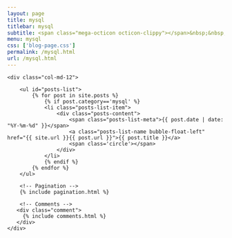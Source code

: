 ```yaml
---
layout: page
title: mysql
titlebar: mysql
subtitle: <span class="mega-octicon octicon-clippy"></span>&nbsp;&nbsp; mysql系列文章
menu: mysql
css: ['blog-page.css']
permalink: /mysql.html
url: /mysql.html
---
```


<div class="row">

    <div class="col-md-12">

        <ul id="posts-list">
            {% for post in site.posts %}
                {% if post.category=='mysql' %}
                <li class="posts-list-item">
                    <div class="posts-content">
                        <span class="posts-list-meta">{{ post.date | date: "%Y-%m-%d" }}</span>
                        <a class="posts-list-name bubble-float-left" href="{{ site.url }}{{ post.url }}">{{ post.title }}</a>
                        <span class='circle'></span>
                    </div>
                </li>
                {% endif %}
            {% endfor %}
        </ul> 

        <!-- Pagination -->
        {% include pagination.html %}

        <!-- Comments -->
       <div class="comment">
         {% include comments.html %}
       </div>
    </div>

</div>
<script>
    $(document).ready(function(){

        // Enable bootstrap tooltip
        $("body").tooltip({ selector: '[data-toggle=tooltip]' });

    });
</script>